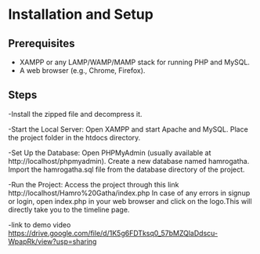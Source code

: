 # Installation and Setup
## Prerequisites
- XAMPP or any LAMP/WAMP/MAMP stack for running PHP and MySQL.
- A web browser (e.g., Chrome, Firefox).
## Steps
-Install the zipped file and decompress it.

-Start the Local Server:
Open XAMPP and start Apache and MySQL.
Place the project folder in the htdocs directory.

-Set Up the Database:
Open PHPMyAdmin (usually available at http://localhost/phpmyadmin).
Create a new database named hamrogatha.
Import the hamrogatha.sql file from the database directory of the project.


-Run the Project:
Access the project through this link http://localhost/Hamro%20Gatha/index.php
In case of any errors in signup or login, open index.php in your web browser and click on the logo.This will directly take you to the timeline page.

-link to demo video https://drive.google.com/file/d/1K5g6FDTksq0_57bMZQlaDdscu-WpapRk/view?usp=sharing